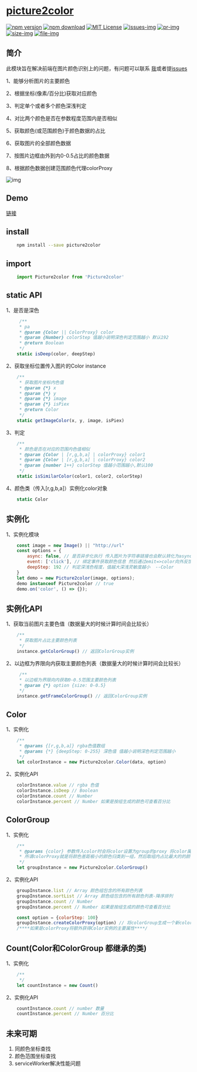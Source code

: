 # [picture2color](./)

[![npm version][npm-version-img]][npm-url]
[![npm download][npm-download-img]][npm-download]
[![MIT License][license-image]][license-url]
[![issues-img]][issues]
[![pr-img]][pr]
[![size-img]][size-img]
[![file-img]][file-img]

## 简介
此模块旨在解决前端在图片颜色识别上的问题，有问题可以联系
[我][e-mail]或者提[issues][issues]

1、能够分析图片的主要颜色

2、根据坐标(像素/百分比)获取对应颜色

3、判定单个或者多个颜色深浅判定

4、对比两个颜色是否在参数程度范围内是否相似

5、获取颜色(或范围颜色)于颜色数据的占比

6、获取图片的全部颜色数据

7、按图片边框由外到内0-0.5占比的颜色数据

8、根据颜色数据创建范围颜色代理colorProxy

![img][demo-img]

## Demo

[链接][demo]

## install
``` bash
    npm install --save picture2color
```

## import

```javascript
    import Picture2color from 'Picture2color'
```

## static API

1、是否是深色
```javascript
     /**
     * pa
     * @param {Color || ColorProxy} color
     * @param {Number} colorStep 值越小说明深色判定范围越小 默认192
     * @return Boolean
     */
    static isDeep(color, deepStep)
```
2、获取坐标位置传入图片的Color instance
```javascript
    /**
     * 获取图片坐标内色值
     * @param {*} x
     * @param {*} y
     * @param {*} image
     * @param {*} isPiex
     * @return Color
     */
    static getImageColor(x, y, image, isPiex)
```
3、判定
```javascript
    /**
     * 颜色是否在对应的范围内色值相似
     * @param {Color | [r,g,b,a] | colorProxy} color1
     * @param {Color | [r,g,b,a] | colorProxy} color2
     * @param {number 1++} colorStep 值越小范围越小,默认100
     */
    static isSimilarColor(color1, color2, colorStep)
```
4、颜色类（传入[r,g,b,a]）实例化color对象
```javascript
    static Color
```
## 实例化

1、实例化模块
```javascript
    const image = new Image() || "http://url"
    const options = {
        async: false, // 是否异步化执行 传入图片为字符串链接也会默认转化为async执行
        event: ['click'], // 绑定事件获取颜色信息 然后通过emit=>color向外反馈
        deepStep: 192 // 判定深浅色程度，值越大深浅灵敏度越小  --Color
    }
    let demo = new Picture2color(image, options);
    demo instanceof Picture2color // true
    demo.on('color', () => {});
```

## 实例化API

1、获取当前图片主要色值（数据量大的时候计算时间会比较长）

```javascript
    /**
     * 获取图片占比主要颜色列表
     */
    instance.getColorGroup() // 返回ColorGroup实例
```
2、以边框为界限向内获取主要颜色列表（数据量大的时候计算时间会比较长）
```javascript
     /**
     * 以边框为界限向内获取0-0.5范围主要颜色列表
     * @param {*} option {size: 0-0.5}
     */
    instance.getFrameColorGroup() // 返回ColorGroup实例
```

## Color

1、实例化
```javascript
    /**
     * @params {[r,g,b,a]} rgba色值数组
     * @params {*} {deepStep: 0-255} 深色值 值越小说明深色判定范围越小
     */
    let colorInstance = new Picture2color.Color(data, option)
```
2、实例化API

```javascript
    colorInstance.value // rgba 色值
    colorInstance.isDeep // Boolean
    colorInstance.count // Number
    colorInstance.percent // Number 如果是按组生成的颜色可查看百分比
```
## ColorGroup

1、实例化
```javascript
    /**
     * @params {color} 参数传入color时会将color设置为group的proxy 将color属性代理到颜色组，为空时则纯作为颜色组
     * 所谓colorProxy就是将颜色差距极小的颜色归类到一组，然后取组内占比最大的的颜色属性作为代表属性，既包含colorGroup特性也包含color属性
     */
    let groupInstance = new Picture2color.ColorGroup()
```
2、实例化API

```javascript
    groupInstance.list // Array 颜色组包含的所有颜色列表
    groupInstance.sortList // Array 颜色组包含的所有颜色列表-降序排列
    groupInstance.count // Number
    groupInstance.percent // Number 如果是按组生成的颜色可查看百分比

    const option = {colorStep: 100}
    groupInstance.createColorProxy(option) // 将colorGroup生成一个新colorGrou，colorGroup内包的的是ColorProxy
    /****如果是colorProxy将额外获得Color实例的主要属性****/

```
## Count(Color和ColorGroup 都继承的类)

1、实例化
```javascript
    /**
     */
    let countInstance = new Count()
```
2、实例化API

```javascript
    countInstance.count // number 数量
    countInstance.percent // Number 百分比
```

## 未来可期

1. 同颜色坐标查找
2. 颜色范围坐标查找
3. serviceWorker解决性能问题

[demo-img]: ./assets/color.png
[demo]: https://wanxiaodong404.github.io/picture2color/examples/

[npm-version-img]: https://img.shields.io/npm/v/picture2color
[npm-url]: https://www.npmjs.com/package/picture2color

[npm-download-img]: https://img.shields.io/npm/dw/picture2color.svg?style=flat
[npm-download]: https://npmcharts.com/compare/picture2color?minimal=true

[license-image]: https://img.shields.io/badge/license-MIT-blue.svg?style=flat
[license-url]: LICENSE

[e-mail]: mailto://729779978@qq.com

[issues-img]: https://img.shields.io/bitbucket/issues-raw/wanxiaodong404/picture2color
[issues]: https://github.com/wanxiaodong404/picture2color/issues


[size-img]: https://img.shields.io/badge/minified%20size-16%20kB-informational
[file-img]: https://img.shields.io/badge/files-36-blue
[pr-img]: https://img.shields.io/bitbucket/pr-raw/wanxiaodong404/picture2color
[pr]: https://github.com/wanxiaodong404/picture2color/pr
